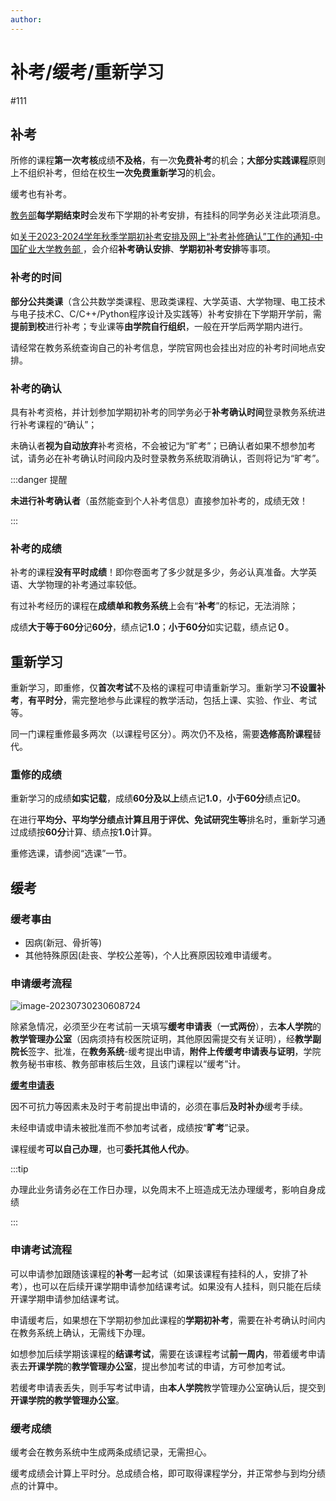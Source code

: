```yaml
---
author: 
---
```


# 补考/缓考/重新学习

#111

## 补考

所修的课程**第一次考核**成绩**不及格**，有一次**免费补考**的机会；**大部分实践课程**原则上不组织补考，但给在校生**一次免费重新学习**的机会。

缓考也有补考。

[教务部](https://jwb.cumt.edu.cn/)**每学期结束时**会发布下学期的补考安排，有挂科的同学务必关注此项消息。

如[关于2023-2024学年秋季学期初补考安排及网上“补考补修确认”工作的通知-中国矿业大学教务部 ](https://jwb.cumt.edu.cn/info/1102/7098.htm)，会介绍**补考确认安排**、**学期初补考安排**等事项。

### 补考的时间

**部分公共类课**（含公共数学类课程、思政类课程、大学英语、大学物理、电工技术与电子技术C、C/C++/Python程序设计及实践等）补考安排在下学期开学前，需**提前到校**进行补考；专业课等**由学院自行组织**，一般在开学后两学期内进行。

请经常在教务系统查询自己的补考信息，学院官网也会挂出对应的补考时间地点安排。

### 补考的确认

具有补考资格，并计划参加学期初补考的同学务必于**补考确认时间**登录教务系统进行补考课程的“确认”；

未确认者**视为自动放弃**补考资格，不会被记为“旷考”；已确认者如果不想参加考试，请务必在补考确认时间段内及时登录教务系统取消确认，否则将记为“旷考”。

:::danger 提醒

**未进行补考确认者**（虽然能查到个人补考信息）直接参加补考的，成绩无效！

:::

### 补考的成绩

补考的课程**没有平时成绩**！即你卷面考了多少就是多少，务必认真准备。大学英语、大学物理的补考通过率较低。

有过补考经历的课程在**成绩单和教务系统**上会有“**补考**”的标记，无法消除；

成绩**大于等于60分**记**60分**，绩点记**1.0**；**小于60分**如实记载，绩点记**０**。

## 重新学习

重新学习，即重修，仅**首次考试**不及格的课程可申请重新学习。重新学习**不设置补考**，**有平时分**，需完整地参与此课程的教学活动，包括上课、实验、作业、考试等。

同一门课程重修最多两次（以课程号区分）。两次仍不及格，需要**选修高阶课程**替代。

### 重修的成绩

重新学习的成绩**如实记载**，成绩**60分及以上**绩点记**1.0**，**小于60分**绩点记**0**。

在进行**平均分、平均学分绩点计算且用于评优、免试研究生等**排名时，重新学习通过成绩按**60分**计算、绩点按**1.0**计算。

重修选课，请参阅“选课”一节。



## 缓考

### 缓考事由

- 因病(新冠、骨折等)
- 其他特殊原因(赴丧、学校公差等)，个人比赛原因较难申请缓考。

### 申请缓考流程

![image-20230730230608724](https://s2.loli.net/2023/07/30/oNLUIcVRnrEg4Y6.png)

除紧急情况，必须至少在考试前一天填写**缓考申请表**（**一式两份**），去**本人学院**的**教学管理办公室**（因病须持有校医院证明，其他原因需提交有关证明），经**教学副院长**签字、批准，在**教务系统**-缓考提出申请，**附件上传缓考申请表与证明**，学院教务秘书审核、教务部审核后生效，且该门课程以“缓考”计。

[**缓考申请表**](../Download#缓考申请表)

因不可抗力等因素未及时于考前提出申请的，必须在事后**及时补办**缓考手续。

未经申请或申请未被批准而不参加考试者，成绩按“**旷考**”记录。

课程缓考**可以自己办理**，也可**委托其他人代办**。

:::tip

办理此业务请务必在工作日办理，以免周末不上班造成无法办理缓考，影响自身成绩

:::

### 申请考试流程

可以申请参加跟随该课程的**补考**一起考试（如果该课程有挂科的人，安排了补考），也可以在后续开课学期申请参加结课考试。如果没有人挂科，则只能在后续开课学期申请参加结课考试。

申请缓考后，如果想在下学期初参加此课程的**学期初补考**，需要在补考确认时间内在教务系统上确认，无需线下办理。

如想参加后续学期该课程的**结课考试**，需要在该课程考试**前一周内**，带着缓考申请表去**开课学院**的**教学管理办公室**，提出参加考试的申请，方可参加考试。

若缓考申请表丢失，则手写考试申请，由**本人学院**教学管理办公室确认后，提交到**开课学院的教学管理办公室**。

### 缓考成绩

缓考会在教务系统中生成两条成绩记录，无需担心。

缓考成绩会计算上平时分。总成绩合格，即可取得课程学分，并正常参与到均分绩点的计算中。
